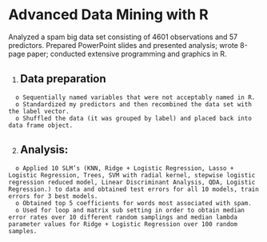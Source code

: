 # Advanced Data Mining with R

Analyzed a spam big data set consisting of 4601 observations and 57 predictors. Prepared PowerPoint slides and presented analysis; wrote 8-page paper; conducted extensive programming and graphics in R.

   1.	## Data preparation
      o	Sequentially named variables that were not acceptably named in R.
      o	Standardized my predictors and then recombined the data set with the label vector.
      o	Shuffled the data (it was grouped by label) and placed back into data frame object.
   2.	## Analysis:
      o	Applied 10 SLM’s (KNN, Ridge + Logistic Regression, Lasso + Logistic Regression, Trees, SVM with radial kernel, stepwise logistic regression reduced model, Linear Discriminant Analysis, QDA, Logistic Regression.) to data and obtained test errors for all 10 models, train errors for 3 best models.
      o	Obtained top 5 coefficients for words most associated with spam.
      o	Used for loop and matrix sub setting in order to obtain median error rates over 10 different random samplings and median lambda parameter values for Ridge + Logistic Regression over 100 random samples.
